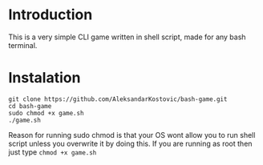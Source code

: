 # Introduction

This is a very simple CLI game written in shell script, made for any bash terminal.

# Instalation

```
git clone https://github.com/AleksandarKostovic/bash-game.git
cd bash-game
sudo chmod +x game.sh
./game.sh
```
Reason for running sudo chmod is that your OS wont allow you to run shell script unless you overwrite it by doing this. If you are running as root then just type `chmod +x game.sh`
